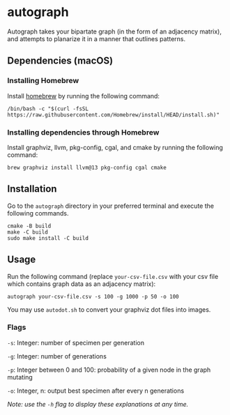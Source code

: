 # autograph

Autograph takes your bipartate graph (in the form of an adjacency matrix), and attempts to planarize it in a manner that outlines patterns.

## Dependencies (macOS)

### Installing Homebrew

Install [homebrew](brew.sh) by running the following command:

    /bin/bash -c "$(curl -fsSL https://raw.githubusercontent.com/Homebrew/install/HEAD/install.sh)"

### Installing dependencies through Homebrew

Install graphviz, llvm, pkg-config, cgal, and cmake by running the following command:

    brew graphviz install llvm@13 pkg-config cgal cmake

## Installation

Go to the `autograph` directory in your preferred terminal and execute the following commands.

    cmake -B build
    make -C build
    sudo make install -C build

## Usage

Run the following command (replace `your-csv-file.csv` with your csv file which contains graph data as an adjacency matrix):

    autograph your-csv-file.csv -s 100 -g 1000 -p 50 -o 100

You may use `autodot.sh` to convert your graphviz dot files into images.

### Flags

`-s`: Integer: number of specimen per generation

`-g`: Integer: number of generations

`-p`: Integer between 0 and 100: probability of a given node in the graph mutating

`-o`: Integer, n: output best specimen after every n generations

_Note: use the `-h` flag to display these explanations at any time._
